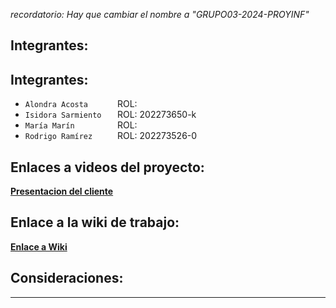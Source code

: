 *recordatorio: Hay que cambiar el nombre a "GRUPO03-2024-PROYINF"*

## Integrantes:
## Integrantes:
+ `Alondra Acosta      ` ROL: <br>
+ `Isidora Sarmiento   ` ROL: 202273650-k <br>
+ `María Marín         ` ROL: <br>
+ `Rodrigo Ramírez     ` ROL: 202273526-0 <br>
  
## Enlaces a videos del proyecto:
**[Presentacion del cliente](https://www.youtube.com/watch?v=abJau21SDIk)**

## Enlace a la wiki de trabajo:
**[Enlace a Wiki]()**

## Consideraciones:
---
